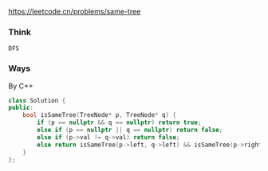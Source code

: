 https://leetcode.cn/problems/same-tree

### Think
```
DFS
```

### Ways
By C++
```C++
class Solution {
public:
    bool isSameTree(TreeNode* p, TreeNode* q) {
        if (p == nullptr && q == nullptr) return true;
        else if (p == nullptr || q == nullptr) return false;
        else if (p->val != q->val) return false;
        else return isSameTree(p->left, q->left) && isSameTree(p->right, q->right);
    }
};
```
